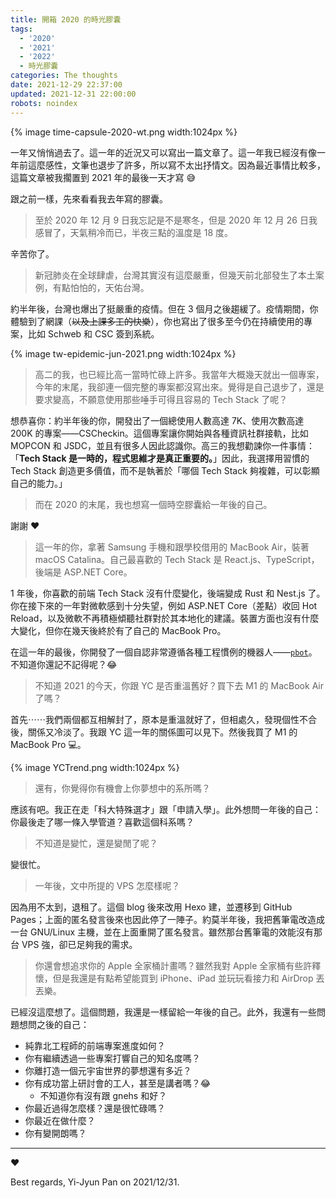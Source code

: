 ```yaml
---
title: 開箱 2020 的時光膠囊
tags:
  - '2020'
  - '2021'
  - '2022'
  - 時光膠囊
categories: The thoughts
date: 2021-12-29 22:37:00
updated: 2021-12-31 22:00:00
robots: noindex
---
```


{% image time-capsule-2020-wt.png width:1024px %}

一年又悄悄過去了。這一年的近況又可以寫出一篇文章了。這一年我已經沒有像一年前這麼感性，文筆也退步了許多，所以寫不太出抒情文。因為最近事情比較多，這篇文章被我擱置到 2021 年的最後一天才寫 😅

<!-- more -->

跟之前一樣，先來看看我去年寫的膠囊。

> 至於 2020 年 12 月 9 日我忘記是不是寒冬，但是 2020 年 12 月 26 日我感冒了，天氣稍冷而已，半夜三點的溫度是 18 度。

辛苦你了。

> 新冠肺炎在全球肆虐，台灣其實沒有這麼嚴重，但幾天前北部發生了本土案例，有點怕怕的，天佑台灣。

約半年後，台灣也爆出了挺嚴重的疫情。但在 3 個月之後趨緩了。疫情期間，你體驗到了網課（~~以及上課多工的快樂~~），你也寫出了很多至今仍在持續使用的專案，比如 Schweb 和 CSC 簽到系統。

{% image tw-epidemic-jun-2021.png width:1024px %}

> 高二的我，也已經比高一當時忙碌上許多。我當年大概幾天就出一個專案，今年的末尾，我卻連一個完整的專案都沒寫出來。覺得是自己退步了，還是要求變高，不願意使用那些唾手可得且容易的 Tech Stack 了呢？

想恭喜你：約半年後的你，開發出了一個總使用人數高達 7K、使用次數高達 200K 的專案——CSCheckin。這個專案讓你開始與各種資訊社群接軌，比如 MOPCON 和 JSDC，並且有很多人因此認識你。高三的我想勸諫你一件事情：「**Tech Stack 是一時的，程式思維才是真正重要的。**」因此，我選擇用習慣的 Tech Stack 創造更多價值，而不是執著於「哪個 Tech Stack 夠複雜，可以彰顯自己的能力。」

> 而在 2020 的末尾，我也想寫一個時空膠囊給一年後的自己。

謝謝 ❤️

> 這一年的你，拿著 Samsung 手機和跟學校借用的 MacBook Air，裝著 macOS Catalina。自己最喜歡的 Tech Stack 是 React.js、TypeScript，後端是 ASP.NET Core。

1 年後，你喜歡的前端 Tech Stack 沒有什麼變化，後端變成 Rust 和 Nest.js 了。你在接下來的一年對微軟感到十分失望，例如 ASP.NET Core（差點）收回 Hot Reload，以及微軟不再積極傾聽社群對於其本地化的建議。裝置方面也沒有什麼大變化，但你在幾天後終於有了自己的 MacBook Pro。

在這一年的最後，你開發了一個自認非常遵循各種工程慣例的機器人——[`pbot`](https://github.com/pan93412/pbot)。不知道你還記不記得呢？😂

> 不知道 2021 的今天，你跟 YC 是否重溫舊好？買下去 M1 的 MacBook Air 了嗎？

首先⋯⋯我們兩個都互相解封了，原本是重溫就好了，但相處久，發現個性不合後，關係又冷淡了。我跟 YC 這一年的關係圖可以見下。然後我買了 M1 的 MacBook Pro 💻。

{% image YCTrend.png width:1024px %}

> 還有，你覺得你有機會上你夢想中的系所嗎？

應該有吧。我正在走「科大特殊選才」跟「申請入學」。此外想問一年後的自己：你最後走了哪一條入學管道？喜歡這個科系嗎？

> 不知道是變忙，還是變閒了呢？

變很忙。

> 一年後，文中所提的 VPS 怎麼樣呢？

因為用不太到，退租了。這個 blog 後來改用 Hexo 建，並遷移到 GitHub Pages；上面的匿名發言後來也因此停了一陣子。約莫半年後，我把舊筆電改造成一台 GNU/Linux 主機，並在上面重開了匿名發言。雖然那台舊筆電的效能沒有那台 VPS 強，卻已足夠我的需求。

> 你還會想追求你的 Apple 全家桶計畫嗎？雖然我對 Apple 全家桶有些許釋懷，但是我還是有點希望能買到 iPhone、iPad 並玩玩看接力和 AirDrop 丟丟樂。

已經沒這麼想了。這個問題，我還是一樣留給一年後的自己。此外，我還有一些問題想問之後的自己：

- 純靠北工程師的前端專案進度如何？
- 你有繼續透過一些專案打響自己的知名度嗎？
- 你離打造一個元宇宙世界的夢想還有多近？
- 你有成功當上研討會的工人，甚至是講者嗎？😂
  - 不知道你有沒有跟 gnehs 和好？
- 你最近過得怎麼樣？還是很忙碌嗎？
- 你最近在做什麼？
- 你有變開朗嗎？

---

♥

Best regards,
Yi-Jyun Pan on 2021/12/31.
